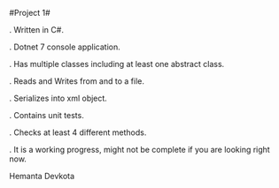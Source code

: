 #Project 1#

. Written in C#.

. Dotnet 7 console application.

. Has multiple classes including at least one abstract class.

. Reads and Writes from and to a file.

. Serializes into xml object.

. Contains unit tests.

. Checks at least 4 different methods.

. It is a working progress, might not be complete if you are looking right now.

Hemanta Devkota
